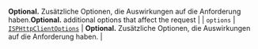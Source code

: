 <span data-ttu-id="baedc-p101">__Optional.__ Zusätzliche Optionen, die Auswirkungen auf die Anforderung haben.</span><span class="sxs-lookup"><span data-stu-id="baedc-p101">__Optional.__ additional options that affect the request</span></span> |
| `options`    | [`ISPHttpClientOptions`](../sp-http/isphttpclientoptions.md) | __Optional.__ Zusätzliche Optionen, die Auswirkungen auf die Anforderung haben. |


